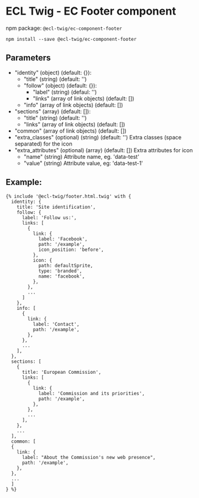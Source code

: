 # ECL Twig - EC Footer component

npm package: `@ecl-twig/ec-component-footer`

```shell
npm install --save @ecl-twig/ec-component-footer
```

## Parameters

- "identity" (object) (default: {}):
  - "title" (string) (default: '')
  - "follow" (object) (default: {}):
    - "label" (string) (defaul: '')
    - "links" (array of link objects) (default: [])
  - "info" (array of link objects) (default: [])
- "sections" (array) (default: []):
  - "title" (string) (default: '')
  - "links" (array of link objects) (default: [])
- "common" (array of link objects) (default: [])
- "extra_classes" (optional) (string) (default: '') Extra classes (space separated) for the icon
- "extra_attributes" (optional) (array) (default: []) Extra attributes for icon
  - "name" (string) Attribute name, eg. 'data-test'
  - "value" (string) Attribute value, eg: 'data-test-1'

## Example:

<!-- prettier-ignore -->
```twig
{% include '@ecl-twig/footer.html.twig' with { 
  identity: { 
    title: 'Site identification', 
    follow: { 
      label: 'Follow us:', 
      links: [ 
        { 
          link: { 
            label: 'Facebook', 
            path: '/example', 
            icon_position: 'before', 
          }, 
          icon: { 
            path: defaultSprite, 
            type: 'branded', 
            name: 'facebook', 
          }, 
        }, 
        ... 
      ] 
    }, 
    info: [ 
      { 
        link: { 
          label: 'Contact', 
          path: '/example', 
        }, 
      }, 
      ... 
    ], 
  }, 
  sections: [ 
    { 
      title: 'European Commission', 
      links: [ 
        { 
          link: { 
            label: 'Commission and its priorities', 
            path: '/example', 
          }, 
        }, 
        ... 
      ], 
    }, 
    ... 
  ], 
  common: [ 
  { 
    link: { 
      label: "About the Commission's new web presence", 
      path: '/example', 
    }, 
  }, 
  ... 
  ] 
} %}
```
